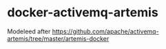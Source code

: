 # docker-activemq-artemis
Modeleed after https://github.com/apache/activemq-artemis/tree/master/artemis-docker
